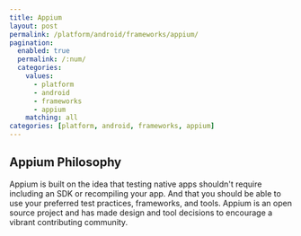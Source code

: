 ```yaml
---
title: Appium
layout: post
permalink: /platform/android/frameworks/appium/
pagination: 
  enabled: true
  permalink: /:num/
  categories:
    values:
      - platform
      - android
      - frameworks
      - appium
    matching: all 
categories: [platform, android, frameworks, appium]
---
```


## Appium Philosophy

Appium is built on the idea that testing native apps shouldn't require including an SDK or recompiling your app. And that you should be able to use your preferred test practices, frameworks, and tools. Appium is an open source project and has made design and tool decisions to encourage a vibrant contributing community.